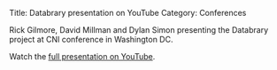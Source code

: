 Title: Databrary presentation on YouTube
Category: Conferences

Rick Gilmore, David Millman and Dylan Simon presenting the Databrary project at CNI conference in Washington DC. 

Watch the [full presentation on YouTube](http://www.youtube.com/watch?v=-Y4A2Pw_7AM&list=UUPJpmAY_xANov6p_7BFNPFQ).

